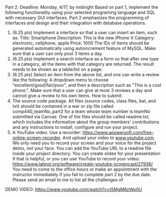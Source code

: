 Part 2: Deadline: Monday, 4/17, by midnight
Based on part 1, implement the following functionality using your selected programing language and
SQL with necessary GUI interfaces. Part 2 emphasizes the programming of interfaces and design and
their integration with database operations.
1. (6.25 pts) Implement a interface so that a user can insert an item, such as:
Title: Smartphone
Description: This is the new iPhone X
Category: electronic, cellphone, apple
Price: 1000
The IDs of items should be generated automatically using autoincrement feature of MySQL.
Make sure that a user can only post 3 items a day.
2. (6.25 pts) Implement a search interface as a form so that after one type in a category, all the
items with that category are returned. The result needs to be shown as a table/list on a page.
3. (6.25 pts) Select an item from the above list, and one can write a review like the following:
A dropdown menu to choose "excellent/good/fair/poor", and then a description such as
"This is a cool phone.".
Make sure that a user can give at most 3 reviews a day and cannot give a review to his own
items.
How to submit:
1. The source code package. All files (source codes, class files, bat, and txt) should be contained
in a war or zip file called comp440_teamNo_part2 for a team whose team number is teamNo
submitted via Canvas. One of the files should be called readme.txt, which includes the
information about the group members' contributions and any instructions to install, configure
and run your project.
2. A YouTube video. Use a recorder: https://www.apowersoft.com/free-online-screen-recorder.
And upload your video to www.youtube.com. We only need you to record your screen and your
voice for the project demo, not your face. You can add the YouTube URL to a readme file inside
your project directory. You can create slides for your presentation if that is helpful, or you can
use YouTube to record your video:
https://www.labnol.org/software/create-youtube-screencast/27936/
You need to come to the office hours or make an appointment with the instructor immediately if
you fail to complete part 2 by the due date. Please send an email to me to list all the challenges of


DEMO VIDEO: https://www.youtube.com/watch?v=tSMgM6zWp0U